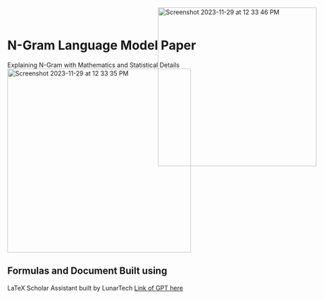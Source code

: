 # N-Gram Language Model Paper 
Explaining N-Gram with Mathematics and Statistical Details
<img width="417" alt="Screenshot 2023-11-29 at 12 33 35 PM" src="https://github.com/TatevKaren/NLP/assets/76843403/0f425b0e-8a9c-40ff-8191-c5046560ea62" style="position:center; top:20px; right:30px;">

## Formulas and Document Built using 
LaTeX Scholar Assistant built by LunarTech
<a href = "https://chat.openai.com/g/g-dV15eqR9s-latex-scholar-assistant"> Link of GPT here </a>

<img width="360" alt="Screenshot 2023-11-29 at 12 33 46 PM" src="https://github.com/TatevKaren/NLP/assets/76843403/1ff55f71-5c85-47a2-95da-b476130ee2ff" style="position:fixed; top:20px; right:30px;">

